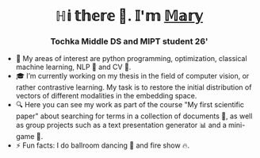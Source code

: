 <h1 align="center">ℍ𝕚 𝕥𝕙𝕖𝕣𝕖 👋. 𝕀'𝕞 <a href="https://github.com/Nikitina Maria/" target="_blank">𝕄𝕒𝕣𝕪</a> 
<h3 align="center">Tochka Middle DS and MIPT student 26'</h3>

- 📔 My areas of interest are python programming, optimization, classical machine learning, NLP 📜 and CV 👀.
- 🎓 I’m currently working on my thesis in the field of computer vision, or rather contrastive learning. My task is to restore the initial distribution of vectors of different modalities in the embedding space.
- 🔍 Here you can see my work as part of the course "My first scientific paper" about searching for terms in a collection of documents 📃, as well as group projects such as a text presentation generator 📊 and a mini-game 🏃.
- ⚡ Fun facts: I do ballroom dancing 💃 and fire show 🔥.

<!--
**NikitinaMaria/NikitinaMaria** is a ✨ _special_ ✨ repository because its `README.md` (this file) appears on your GitHub profile.

Here are some ideas to get you started:

- 🔭 I’m currently working on ...
- 🌱 I’m currently learning ...
- 👯 I’m looking to collaborate on ...
- 🤔 I’m looking for help with ...
- 💬 Ask me about ...
- 📫 How to reach me: ...
- 😄 Pronouns: ...
- ⚡ Fun fact: ...
-->

